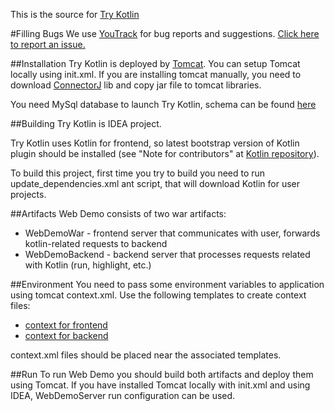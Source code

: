 This is the source for [Try Kotlin]( http://try.kotlinlang.org/)

#Filling Bugs
We use [YouTrack](http://youtrack.jetbrains.com/issues/KT#) for bug reports and suggestions. 
[Click here to report an issue.](https://youtrack.jetbrains.com/newIssue?project=KT&clearDraft=true&c=Subsystems+Web+Site&c=subtask+of+KT-2555)

##Installation
Try Kotlin is deployed by [Tomcat](https://tomcat.apache.org/). You can setup Tomcat locally using init.xml.
If you are installing tomcat manually, you need to download [ConnectorJ](http://dev.mysql.com/downloads/connector/j/) lib 
and copy jar file to tomcat libraries.

You need MySql database to launch Try Kotlin, schema can be found [here](https://github.com/JetBrains/kotlin-web-demo/blob/new-design-beta/kotlin.web.demo.server/resources/db_schema.sql)

##Building
Try Kotlin is IDEA project. 

Try Kotlin uses Kotlin for frontend, so latest bootstrap version of Kotlin plugin
 should be installed (see "Note for contributors" at [Kotlin repository](https://github.com/JetBrains/Kotlin#pre-built-plugin)).
 
To build this project, first time you try to build you need to run update_dependencies.xml ant script,
that will download Kotlin for user projects.

##Artifacts
Web Demo consists of two war artifacts:

 - WebDemoWar - frontend server that communicates with user, forwards kotlin-related requests to backend
 - WebDemoBackend - backend server that processes requests related with Kotlin (run, highlight, etc.)

##Environment
You need to pass some environment variables to application using tomcat context.xml. Use the following templates to 
create context files: 

 - [context for frontend](https://github.com/JetBrains/kotlin-web-demo/blob/new-design-beta/kotlin.web.demo.server/web/META-INF/context.template.xml)
 - [context for backend](https://github.com/JetBrains/kotlin-web-demo/blob/new-design-beta/kotlin.web.demo.backend/web/META-INF/context.template.xml)

context.xml files should be placed near the associated templates.


##Run
To run Web Demo you should build both artifacts and deploy them using Tomcat.
If you have installed Tomcat locally with init.xml and using IDEA, WebDemoServer run configuration can be used.

